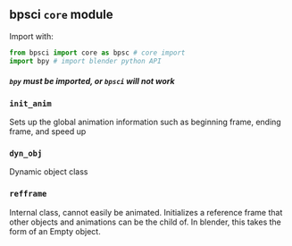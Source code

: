 ## bpsci ```core``` module

Import with:

```python 
from bpsci import core as bpsc # core import
import bpy # import blender python API
```
##### ```bpy``` must be imported, or ```bpsci``` will not work


### ```init_anim```
Sets up the global animation information such as beginning frame, ending frame, and speed up

### ```dyn_obj```

Dynamic object class

### ```refframe``` 
Internal class, cannot easily be animated. Initializes a reference frame that other objects and animations can be the child of. In blender, this takes the form of an Empty object. 
